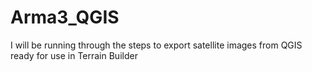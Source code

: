 # Arma3_QGIS

I will be running through the steps to export satellite images from QGIS ready for use in Terrain Builder

